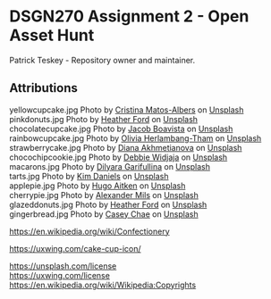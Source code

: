 # DSGN270 Assignment 2 - Open Asset Hunt

Patrick Teskey - Repository owner and maintainer.

## Attributions

yellowcupcake.jpg <span>Photo by <a href="https://unsplash.com/@matosalbers?utm_source=unsplash&amp;utm_medium=referral&amp;utm_content=creditCopyText">Cristina Matos-Albers</a> on <a href="https://unsplash.com/s/photos/cupcake?utm_source=unsplash&amp;utm_medium=referral&amp;utm_content=creditCopyText">Unsplash</a></span>\
pinkdonuts.jpg <span>Photo by <a href="https://unsplash.com/@the_modern_life_mrs?utm_source=unsplash&amp;utm_medium=referral&amp;utm_content=creditCopyText">Heather Ford</a> on <a href="https://unsplash.com/s/photos/cake?utm_source=unsplash&amp;utm_medium=referral&amp;utm_content=creditCopyText">Unsplash</a></span>\
chocolatecupcake.jpg <span>Photo by <a href="https://unsplash.com/@jacobboavista?utm_source=unsplash&amp;utm_medium=referral&amp;utm_content=creditCopyText">Jacob Boavista</a> on <a href="https://unsplash.com/s/photos/cake?utm_source=unsplash&amp;utm_medium=referral&amp;utm_content=creditCopyText">Unsplash</a></span>\
rainbowcupcake.jpg <span>Photo by <a href="https://unsplash.com/@oliviaht?utm_source=unsplash&amp;utm_medium=referral&amp;utm_content=creditCopyText">Olivia Herlambang-Tham</a> on <a href="https://unsplash.com/s/photos/rainbow-cupcake?utm_source=unsplash&amp;utm_medium=referral&amp;utm_content=creditCopyText">Unsplash</a></span>\
strawberrycake.jpg <span>Photo by <a href="https://unsplash.com/@dreamcraftlove?utm_source=unsplash&amp;utm_medium=referral&amp;utm_content=creditCopyText">Diana Akhmetianova</a> on <a href="https://unsplash.com/s/photos/cake?utm_source=unsplash&amp;utm_medium=referral&amp;utm_content=creditCopyText">Unsplash</a></span>\
chocochipcookie.jpg <span>Photo by <a href="https://unsplash.com/@debbiewidjaja?utm_source=unsplash&amp;utm_medium=referral&amp;utm_content=creditCopyText">Debbie Widjaja</a> on <a href="https://unsplash.com/s/photos/cookie?utm_source=unsplash&amp;utm_medium=referral&amp;utm_content=creditCopyText">Unsplash</a></span>\
macarons.jpg <span>Photo by <a href="https://unsplash.com/@dilja96?utm_source=unsplash&amp;utm_medium=referral&amp;utm_content=creditCopyText">Dilyara Garifullina</a> on <a href="https://unsplash.com/s/photos/macarons?utm_source=unsplash&amp;utm_medium=referral&amp;utm_content=creditCopyText">Unsplash</a></span>\
tarts.jpg <span>Photo by <a href="https://unsplash.com/@kimbroughdaniels?utm_source=unsplash&amp;utm_medium=referral&amp;utm_content=creditCopyText">Kim Daniels</a> on <a href="https://unsplash.com/s/photos/tart?utm_source=unsplash&amp;utm_medium=referral&amp;utm_content=creditCopyText">Unsplash</a></span>\
applepie.jpg <span>Photo by <a href="https://unsplash.com/@hugoaitken?utm_source=unsplash&amp;utm_medium=referral&amp;utm_content=creditCopyText">Hugo Aitken</a> on <a href="https://unsplash.com/s/photos/pie?utm_source=unsplash&amp;utm_medium=referral&amp;utm_content=creditCopyText">Unsplash</a></span>\
cherrypie.jpg <span>Photo by <a href="https://unsplash.com/@alexandermils?utm_source=unsplash&amp;utm_medium=referral&amp;utm_content=creditCopyText">Alexander Mils</a> on <a href="https://unsplash.com/s/photos/pie?utm_source=unsplash&amp;utm_medium=referral&amp;utm_content=creditCopyText">Unsplash</a></span>\
glazeddonuts.jpg <span>Photo by <a href="https://unsplash.com/@the_modern_life_mrs?utm_source=unsplash&amp;utm_medium=referral&amp;utm_content=creditCopyText">Heather Ford</a> on <a href="https://unsplash.com/s/photos/sugar-cookie?utm_source=unsplash&amp;utm_medium=referral&amp;utm_content=creditCopyText">Unsplash</a></span>\
gingerbread.jpg <span>Photo by <a href="https://unsplash.com/@chaseycasey?utm_source=unsplash&amp;utm_medium=referral&amp;utm_content=creditCopyText">Casey Chae</a> on <a href="https://unsplash.com/s/photos/gingerbread?utm_source=unsplash&amp;utm_medium=referral&amp;utm_content=creditCopyText">Unsplash</a></span>


https://en.wikipedia.org/wiki/Confectionery

https://uxwing.com/cake-cup-icon/

https://unsplash.com/license \
https://uxwing.com/license \
https://en.wikipedia.org/wiki/Wikipedia:Copyrights